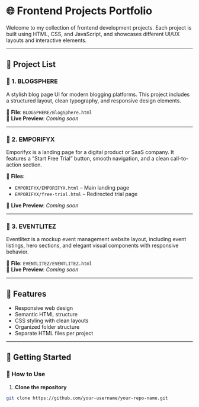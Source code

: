 # 🌐 Frontend Projects Portfolio

Welcome to my collection of frontend development projects. Each project is built using HTML, CSS, and JavaScript, and showcases different UI/UX layouts and interactive elements.

---

## 📁 Project List

### 🔹 1. BLOGSPHERE
A stylish blog page UI for modern blogging platforms. This project includes a structured layout, clean typography, and responsive design elements.

📄 **File**: `BLOGSPHERE/BlogSphere.html`  
🔗 **Live Preview**: _Coming soon_  

---

### 🔹 2. EMPORIFYX
Emporifyx is a landing page for a digital product or SaaS company. It features a “Start Free Trial” button, smooth navigation, and a clean call-to-action section.

📄 **Files**:
- `EMPORIFYX/EMPORIFYX.html` – Main landing page  
- `EMPORIFYX/free-trial.html` – Redirected trial page  

🔗 **Live Preview**: _Coming soon_

---

### 🔹 3. EVENTLITEZ
Eventlitez is a mockup event management website layout, including event listings, hero sections, and elegant visual components with responsive behavior.

📄 **File**: `EVENTLITEZ/EVENTLITEZ.html`  
🔗 **Live Preview**: _Coming soon_

---

## 🧠 Features
- Responsive web design
- Semantic HTML structure
- CSS styling with clean layouts
- Organized folder structure
- Separate HTML files per project

---

## 🚀 Getting Started

### 🔧 How to Use
1. **Clone the repository**  
```bash
git clone https://github.com/your-username/your-repo-name.git
